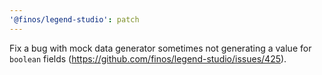```yaml
---
'@finos/legend-studio': patch
---
```


Fix a bug with mock data generator sometimes not generating a value for `boolean` fields (https://github.com/finos/legend-studio/issues/425).
